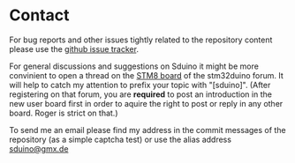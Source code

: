 # Contact

For bug reports and other issues tightly related to the repository content
please use the
[github issue tracker](https://github.com/tenbaht/sduino/issues).

For general discussions and suggestions on Sduino it might be more
convinient to open a thread on the
[STM8 board](http://stm32duino.com/viewforum.php?f=52) of the stm32duino
forum. It will help to catch my attention to prefix your topic with
"[sduino]". (After registering on that forum, you are **required** to post
an introduction in the new user board first in order to aquire the right to
post or reply in any other board. Roger is strict on that.)

To send me an email please find my address in the commit messages of the
repository (as a simple captcha test) or use the alias address
sduino@gmx.de
